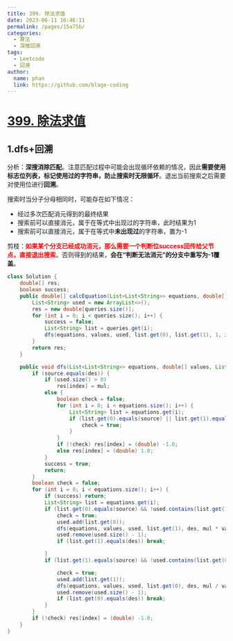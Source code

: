 ```yaml
---
title: 399. 除法求值
date: 2023-06-11 16:46:11
permalink: /pages/15a75b/
categories:
  - 算法
  - 深搜回溯
tags:
  - Leetcode
  - 回溯 
author: 
  name: phan
  link: https://github.com/blage-coding
---
```

# [399. 除法求值](https://leetcode.cn/problems/evaluate-division/)

## 1.dfs+回溯

分析：**深搜消除匹配**。注意匹配过程中可能会出现循环依赖的情况，因此**需要使用标志位列表，标记使用过的字符串，防止搜索时无限循环**。退出当前搜索之后需要对使用位进行**回溯**。

搜索时当分子分母相同时，可能存在如下情况：

- 经过多次匹配消元得到的最终结果
- 搜索前可以直接消元，属于在等式中出现过的字符串，此时结果为1
- 搜索前可以直接消元，属于在等式中**未出现过**的字符串，置为-1

剪枝：<font color="red">**如果某个分支已经成功消元，那么需要一个判断位success回传给父节点，直接退出搜索**</font>。否则得到的结果，**会在“判断无法消元”的分支中重写为-1覆盖**。

```java
class Solution {
    double[] res;
    boolean success;
    public double[] calcEquation(List<List<String>> equations, double[] values, List<List<String>> queries) {
        List<String> used = new ArrayList<>();
        res = new double[queries.size()];
        for (int i = 0; i < queries.size(); i++) {
            success = false;
            List<String> list = queries.get(i);
            dfs(equations, values, used, list.get(0), list.get(1), 1, i);
        }
        return res;
    }

    public void dfs(List<List<String>> equations, double[] values, List<String> used, String source, String des, double mul, int index) {
        if (source.equals(des)) {
            if (used.size() > 0)
                res[index] = mul;
            else {
                boolean check = false;
                for (int i = 0; i < equations.size(); i++) {
                    List<String> list = equations.get(i);
                    if (list.get(0).equals(source) || list.get(1).equals(source)) {
                        check = true;
                    }
                }
                if (!check) res[index] = (double) -1.0;
                else res[index] = (double) 1.0;
            }
            success = true;
            return;
        }
        boolean check = false;
        for (int i = 0; i < equations.size(); i++) {
            if (success) return;
            List<String> list = equations.get(i);
            if (list.get(0).equals(source) && !used.contains(list.get(1))) {
                check = true;
                used.add(list.get(0));
                dfs(equations, values, used, list.get(1), des, mul * values[i], index);
                used.remove(used.size() - 1);
                if (list.get(1).equals(des)) break;

            }
            if (list.get(1).equals(source) && !used.contains(list.get(0))) {

                check = true;
                used.add(list.get(1));
                dfs(equations, values, used, list.get(0), des, mul / values[i], index);
                used.remove(used.size() - 1);
                if (list.get(0).equals(des)) break;
            }
        }
        if (!check) res[index] = (double) -1.0;
    }
}
```